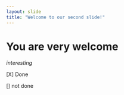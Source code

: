 ```yaml
---
layout: slide
title: "Welcome to our second slide!"
---
```

# You are very welcome

*interesting*

[X] Done

[] not done
